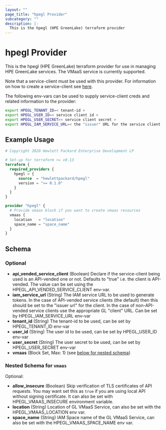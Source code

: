 ```yaml
---
layout: ""
page_title: "hpegl Provider"
subcategory: ""
description: |-
  This is the hpegl (HPE GreenLake) terraform provider
---
```


# hpegl Provider

This is the hpegl (HPE GreenLake) terraform provider for use in managing HPE GreenLake
services.  The VMaaS service is currently supported.

Note that a service-client must be used with this provider.  For information on how to
create a service-client see [here]().

The following env-vars can be used to supply service-client creds and related information to
the provider:

```bash
export HPEGL_TENANT_ID=< tenant-id >
export HPEGL_USER_ID=< service client id >
export HPEGL_USER_SECRET=< service client secret >
export HPEGL_IAM_SERVICE_URL=< the "issuer" URL for the service client  >
```


## Example Usage

```terraform
# Copyright 2020 Hewlett Packard Enterprise Development LP

# Set-up for terraform >= v0.13
terraform {
  required_providers {
    hpegl = {
      source  = "hewlettpackard/hpegl"
      version = ">= 0.1.0"
    }
  }
}

provider "hpegl" {
  # Provide vmaas block if you want to create vmaas resources
  vmaas {
    location   = "location"
    space_name = "space_name"
  }
}
```

<!-- schema generated by tfplugindocs -->
## Schema

### Optional

- **api_vended_service_client** (Boolean) Declare if the service-client being used is an API-vended one or not.  Defaults to "true"
            i.e. the client is API-vended.  The value can be set using the HPEGL_API_VENDED_SERVICE_CLIENT env-var.
- **iam_service_url** (String) The IAM service URL to be used to generate tokens.  In the case of API-vended service clients
            (the default) then this should be set to the "issuer url" for the client.  In the case of non-API-vended
            service clients use the appropriate GL "client" URL. Can be set by HPEGL_IAM_SERVICE_URL env-var
- **tenant_id** (String) The tenant-id to be used, can be set by HPEGL_TENANT_ID env-var
- **user_id** (String) The user id to be used, can be set by HPEGL_USER_ID env-var
- **user_secret** (String) The user secret to be used, can be set by HPEGL_USER_SECRET env-var
- **vmaas** (Block Set, Max: 1) (see [below for nested schema](#nestedblock--vmaas))

<a id="nestedblock--vmaas"></a>
### Nested Schema for `vmaas`

Optional:

- **allow_insecure** (Boolean) Skip verification of TLS certificates of API requests. You may want set this as `true` if you are using local API without signing certificate.
					It can also be set with HPEGL_VMAAS_INSECURE environment variable.
- **location** (String) Location of GL VMaaS Service, can also be set with the HPEGL_VMAAS_LOCATION env var.
- **space_name** (String) IAM Space name of the GL VMaaS Service, can also be set with the HPEGL_VMAAS_SPACE_NAME env var.
